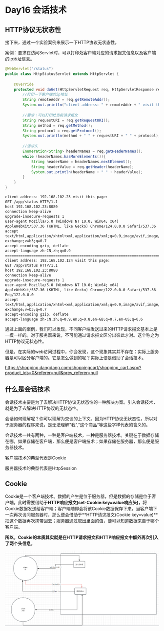 # Day16 会话技术

## HTTP协议无状态性

接下来，通过一个实验案例来展示一下HTTP协议无状态性。

案例：要求在访问Servlet时，可以打印处客户端对应的请求报文信息以及客户端的ip地址信息。

```java
@WebServlet("/status")
public class HttpStatusServlet extends HttpServlet {

    @Override
    protected void doGet(HttpServletRequest req, HttpServletResponse resp) throws ServletException, IOException {
        //打印一下客户端的ip地址
        String remoteAddr = req.getRemoteAddr();
        System.out.println("client address: " + remoteAddr + " visit this page: ");

        //要求：可以打印处当前请求报文
        String requestURI = req.getRequestURI();
        String method = req.getMethod();
        String protocol = req.getProtocol();
        System.out.println(method + " " + requestURI + " " + protocol);

        //请求头
        Enumeration<String> headerNames = req.getHeaderNames();
        while (headerNames.hasMoreElements()){
            String headerName = headerNames.nextElement();
            String headerValue = req.getHeader(headerName);
            System.out.println(headerName + " " + headerValue);
        }
    }
}
```





```
client address: 192.168.102.23 visit this page: 
GET /app/status HTTP/1.1
host 192.168.102.23:8080
connection keep-alive
upgrade-insecure-requests 1
user-agent Mozilla/5.0 (Windows NT 10.0; Win64; x64) AppleWebKit/537.36 (KHTML, like Gecko) Chrome/124.0.0.0 Safari/537.36
accept text/html,application/xhtml+xml,application/xml;q=0.9,image/avif,image/webp,image/apng,*/*;q=0.8,application/signed-exchange;v=b3;q=0.7
accept-encoding gzip, deflate
accept-language zh-CN,zh;q=0.9
===========================================================================
client address: 192.168.102.124 visit this page: 
GET /app/status HTTP/1.1
host 192.168.102.23:8080
connection keep-alive
upgrade-insecure-requests 1
user-agent Mozilla/5.0 (Windows NT 10.0; Win64; x64) AppleWebKit/537.36 (KHTML, like Gecko) Chrome/122.0.0.0 Safari/537.36 Edg/122.0.0.0
accept text/html,application/xhtml+xml,application/xml;q=0.9,image/avif,image/webp,image/apng,*/*;q=0.8,application/signed-exchange;v=b3;q=0.7
accept-encoding gzip, deflate
accept-language zh-CN,zh;q=0.9,en;q=0.8,en-GB;q=0.7,en-US;q=0.6
```

通过上面的案例，我们可以发现，不同客户端发送过来的HTTP请求报文基本上是一模一样的。对于服务器来说，不可能通过请求报文区分出彼此才对。这个称之为HTTP协议无状态性。

但是，在实际的web访问过程中，你会发现，这个现象其实并不存在：实际上服务器是可以区分客户端的。它是怎么做到的呢？实际上便是借助了会话技术。

https://shopping.dangdang.com/shoppingcart/shopping_cart.aspx?product_ids=0&referer=null&prev_referer=null

## 什么是会话技术

会话技术主要是为了去解决HTTP协议无状态性的一种解决方案。引入会话技术，就是为了去解决HTTP协议的无状态性。

会话如何理解呢？你可以理解为交谈的上下文。因为HTTP协议无状态性，所以对于服务器的程序来说，是无法理解"我",”这个商品“等这些字样代表的含义的。

会话技术一共有两种，一种是客户端技术，一种是服务器技术。关键在于数据存储在哪，如果存储在客户端，那么便是客户端技术；如果存储在服务器，那么便是服务器技术。

客户端技术的典型代表是Cookie

服务器技术的典型代表是HttpSession

## Cookie

Cookie是一个客户端技术。数据的产生是位于服务器，但是数据的存储是位于客户端。此时需要借助于**HTTP响应报文(set-Cookie:key=value响应头)**，将Cookie数据发送给客户端；客户端随即会将该Cookie数据保存下来，当客户端下一次再次访问服务器时，那么便会借助于**HTTP请求报文(Cookie:key=value)**把这个数据再次携带回去；服务器通过取出里面的值，便可以知道数据来自于哪个客户端。

**所以，Cookie的本质其实就是在HTTP请求报文和HTTP响应报文中额外再次引入了两个头信息**。

![image-20240430115206359](assets/image-20240430115206359.png)







